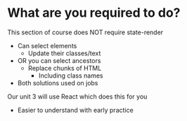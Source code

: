 # What are you required to do?

This section of course does NOT require state-render
- Can select elements
   - Update their classes/text
- OR you can select ancestors
  - Replace chunks of HTML 
    - Including class names
- Both solutions used on jobs

Our unit 3 will use React which does this for you
- Easier to understand with early practice
